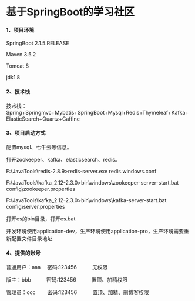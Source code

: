 # 基于SpringBoot的学习社区

#### 1、项目环境

SpringBoot 2.1.5.RELEASE

Maven 3.5.2

Tomcat 8

jdk1.8

#### 2、技术栈

技术栈：Spring+Springmvc+Mybatis+SpringBoot+Mysql+Redis+Thymeleaf+Kafka+ElasticSearch+Quartz+Caffine

#### 3、项目启动方式

配置mysql、七牛云等信息。

打开zookeeper、kafka、elasticsearch、redis。



F:\JavaTools\redis-2.8.9>redis-server.exe redis.windows.conf

F:\JavaTools\kafka_2.12-2.3.0>bin\windows\zookeeper-server-start.bat config\zookeeper.properties

F:\JavaTools\kafka_2.12-2.3.0>bin\windows\kafka-server-start.bat config\server.properties

打开es的bin目录，打开es.bat

开发环境使用application-dev，生产环境使用application-pro，生产环境需要重新配置文件目录地址

#### 4、提供的账号
普通用户：aaa  　密码:123456　　　无权限

版主：bbb　　　密码:123456　　　置顶、加精权限

管理员：ccc 　　密码:123456　　　置顶、加精、删博客权限